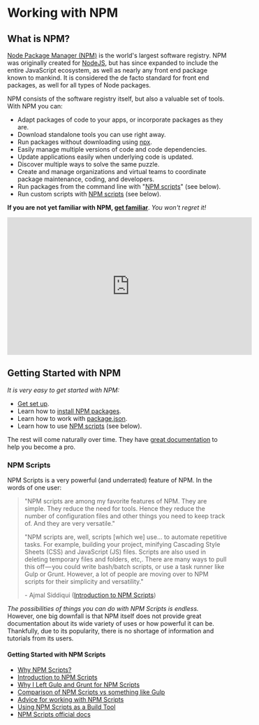 # Working with NPM

## What is NPM?

[Node Package Manager (<abbr title="Node Package Manager">NPM</abbr>)](https://docs.npmjs.com/) is the world's largest software registry. NPM was originally created for [NodeJS](https://nodejs.org/), but has since expanded to include the entire JavaScript ecosystem, as well as nearly any front end package known to mankind. It is considered the de facto standard for front end packages, as well for all types of Node packages.

NPM consists of the software registry itself, but also a valuable set of tools. With NPM you can:

- Adapt packages of code to your apps, or incorporate packages as they are.
- Download standalone tools you can use right away.
- Run packages without downloading using [npx](https://www.npmjs.com/package/npx).
- Easily manage multiple versions of code and code dependencies.
- Update applications easily when underlying code is updated.
- Discover multiple ways to solve the same puzzle.
- Create and manage organizations and virtual teams to coordinate package maintenance, coding, and developers.
- Run packages from the command line with "[NPM scripts](https://docs.npmjs.com/misc/scripts)" (see below).
- Run custom scripts with [NPM scripts](https://docs.npmjs.com/misc/scripts) (see below).

**If you are not yet familiar with NPM, [get familiar](https://docs.npmjs.com/)**. _You won't regret it!_

<iframe width="560" height="315" src="https://www.youtube-nocookie.com/embed/pa4dc480Apo?rel=0" frameborder="0" allow="autoplay; encrypted-media" allowfullscreen></iframe>

## Getting Started with NPM

_It is very easy to get started with NPM:_

- [Get set up](https://docs.npmjs.com/getting-started/installing-node).
- Learn how to [install NPM packages](https://docs.npmjs.com/getting-started/installing-npm-packages-locally).
- Learn how to work with [package.json](https://docs.npmjs.com/getting-started/using-a-package.json).
- Learn how to use [NPM scripts](https://docs.npmjs.com/misc/scripts) (see below).

The rest will come naturally over time. They have [great documentation](https://docs.npmjs.com/) to help you become a pro.

### NPM Scripts

NPM Scripts is a very powerful (and underrated) feature of NPM. In the words of one user:

> "NPM scripts are among my favorite features of NPM. They are simple. They reduce the need for tools. Hence they reduce the number of configuration files and other things you need to keep track of. And they are very versatile."
>
> "NPM scripts are, well, scripts [which we] use... to automate repetitive tasks. For example, building your project, minifying Cascading Style Sheets (CSS) and JavaScript (JS) files. Scripts are also used in deleting temporary files and folders, etc,. There are many ways to pull this off — you could write bash/batch scripts, or use a task runner like Gulp or Grunt. However, a lot of people are moving over to NPM scripts for their simplicity and versatility."
>
> \- Ajmal Siddiqui ([Introduction to NPM Scripts](https://medium.freecodecamp.org/introduction-to-npm-scripts-1dbb2ae01633))

_The possibilities of things you can do with NPM Scripts is endless._ However, one big downfall is that NPM itself does not provide great documentation about its wide variety of uses or how powerful it can be. Thankfully, due to its popularity, there is no shortage of information and tutorials from its users.

#### Getting Started with NPM Scripts

- [Why NPM Scripts?](https://css-tricks.com/why-npm-scripts/#article-header-id-0)
- [Introduction to NPM Scripts](https://medium.freecodecamp.org/introduction-to-npm-scripts-1dbb2ae01633)
- [Why I Left Gulp and Grunt for NPM Scripts](https://medium.freecodecamp.org/why-i-left-gulp-and-grunt-for-npm-scripts-3d6853dd22b8)
- [Comparison of NPM Scripts vs something like Gulp](https://gist.github.com/elijahmanor/179e47828bf760c218bb3820d929836d)
- [Advice for working with NPM Scripts](https://michael-kuehnel.de/tooling/2018/03/22/helpers-and-tips-for-npm-run-scripts.html)
- [Using NPM Scripts as a Build Tool](https://deliciousbrains.com/npm-build-script/)
- [NPM Scripts official docs](https://docs.npmjs.com/misc/scripts)
